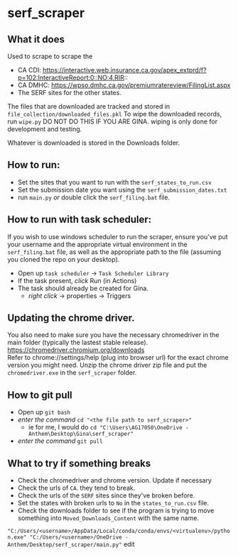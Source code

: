 # serf_scraper

## What it does
Used to scrape to scrape the 
* CA CDI: https://interactive.web.insurance.ca.gov/apex_extprd/f?p=102:InteractiveReport:0::NO:4,RIR::
* CA DMHC: https://wpso.dmhc.ca.gov/premiumratereview/FilingList.aspx
* The SERF sites for the other states.

The files that are downloaded are tracked and stored in `file_collection/downloaded_files.pkl`
To wipe the downloaded records, run `wipe.py` DO NOT DO THIS IF YOU ARE GINA.
wiping is only done for development and testing.

Whatever is downloaded is stored in the Downloads folder.

## How to run: 
* Set the sites that you want to run with the `serf_states_to_run.csv`
* Set the submission date you want using the `serf_submission_dates.txt`
* run `main.py` *or* double click the `serf_filing.bat` file.

## How to run with task scheduler:
If you wish to use windows scheduler to run the scraper, ensure you've put your username and the appropriate virtual environment in the
`serf_filing.bat` file, as well as the appropriate path to the file (assuming you cloned the repo on your desktop).
* Open up `task scheduler` -> `Task Scheduler Library`
* If the task present, *click* Run (in Actions)
* The task should already be created for Gina.
  * *right click* -> properties -> Triggers

## Updating the chrome driver.
You also need to make sure you have the necessary chromedriver in the main folder (typically the lastest stable release).
https://chromedriver.chromium.org/downloads <br> 
Refer to chrome://settings/help (plug into browser url) for the exact chrome version you might need.
Unzip the chrome driver zip file and put the `chromedriver.exe` in the `serf_scraper` folder.

## How to git pull
* Open up `git bash`
* *enter the command* `cd "<the file path to serf_scraper>"`
  * ie for me, I would do `cd "C:\Users\AG17050\OneDrive - Anthem\Desktop\Gina\serf_scraper"`
* *enter the command* `git pull`

## What to try if something breaks
* Check the chromedriver and chrome version. Update if necessary
* Check the urls of `CA`. they tend to break.
* Check the urls of the `SERF` sites since they've broken before.
* Set the states with broken urls to `No` in the `states_to_run.csv` file.
* Check the downloads folder to see if the program is trying to move something into `Moved_Downloads_Content` with the same name.

`"C:/Users/<username>/AppData/Local/conda/conda/envs/<virtualenv>/python.exe" "C:/Users/<username>/OneDrive - Anthem/Desktop/serf_scraper/main.py"`
edit

